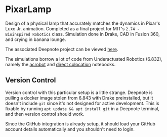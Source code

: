 # PixarLamp

Design of a physical lamp that accurately matches the dynamics in Pixar's Luxo Jr. animation. Completed as a final project for MIT's `2.74 - Bioinspired Robotics` class. Simulation done in Drake, CAD in Fusion 360, and crying in banana lounge.

The associated Deepnote project can be viewed [here](https://deepnote.com/project/PixarLamp-X9jh03HCR9SHHH7tTis4fA/%2FPixarLamp%2Facrobot.ipynb).

The simulations borrow a lot of code from Underactuated Robotics (6.832), namely the [acrobot](https://colab.research.google.com/github/RussTedrake/underactuated/blob/master/acrobot.ipynb) and [direct colocation](https://colab.research.google.com/github/RussTedrake/underactuated/blob/master/trajopt.ipynb#scrollTo=1WdtfKmhu9us) notebooks.

## Version Control
Version control with this particular setup is a little strange. Deepnote is pulling a docker image stolen from 6.843 with Drake preinstalled, but it doesn't include `git` since it's not designed for active development. This is fixable by running `apt update && apt install git` in a Deepnote terminal, and then version control should work.

Since the GitHub integration is already setup, it should load your GitHub account details automatically and you shouldn't need to login.